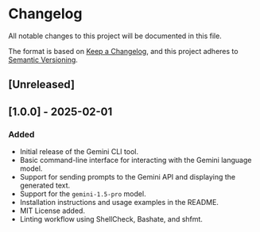 # Changelog

All notable changes to this project will be documented in this file.

The format is based on [Keep a Changelog](https://keepachangelog.com/en/1.0.0/),
and this project adheres to [Semantic Versioning](https://semver.org/spec/v2.0.0.html).

## [Unreleased]

## [1.0.0] - 2025-02-01

### Added

- Initial release of the Gemini CLI tool.
- Basic command-line interface for interacting with the Gemini language model.
- Support for sending prompts to the Gemini API and displaying the generated text.
- Support for the `gemini-1.5-pro` model.
- Installation instructions and usage examples in the README.
- MIT License added.
- Linting workflow using ShellCheck, Bashate, and shfmt.
